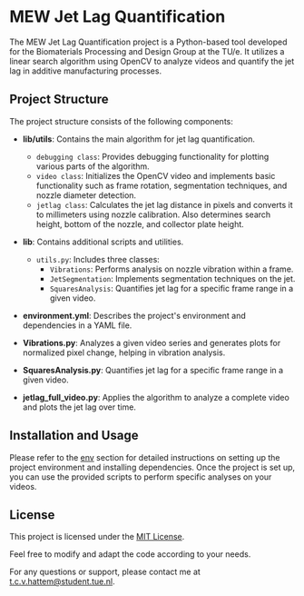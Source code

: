 # MEW Jet Lag Quantification

The MEW Jet Lag Quantification project is a Python-based tool developed for the Biomaterials Processing and Design Group at the TU/e. It utilizes a linear search algorithm using OpenCV to analyze videos and quantify the jet lag in additive manufacturing processes.

## Project Structure

The project structure consists of the following components:

- **lib/utils**: Contains the main algorithm for jet lag quantification.
    - `debugging class`: Provides debugging functionality for plotting various parts of the algorithm.
    - `video class`: Initializes the OpenCV video and implements basic functionality such as frame rotation, segmentation techniques, and nozzle diameter detection.
    - `jetlag class`: Calculates the jet lag distance in pixels and converts it to millimeters using nozzle calibration. Also determines search height, bottom of the nozzle, and collector plate height.

- **lib**: Contains additional scripts and utilities.
    - `utils.py`: Includes three classes:
        - `Vibrations`: Performs analysis on nozzle vibration within a frame.
        - `JetSegmentation`: Implements segmentation techniques on the jet.
        - `SquaresAnalysis`: Quantifies jet lag for a specific frame range in a given video.

- **environment.yml**: Describes the project's environment and dependencies in a YAML file.

- **Vibrations.py**: Analyzes a given video series and generates plots for normalized pixel change, helping in vibration analysis.

- **SquaresAnalysis.py**: Quantifies jet lag for a specific frame range in a given video.

- **jetlag_full_video.py**: Applies the algorithm to analyze a complete video and plots the jet lag over time.

## Installation and Usage

Please refer to the [env](#env) section for detailed instructions on setting up the project environment and installing dependencies. Once the project is set up, you can use the provided scripts to perform specific analyses on your videos.

## License

This project is licensed under the [MIT License](LICENSE).

Feel free to modify and adapt the code according to your needs.

For any questions or support, please contact me at t.c.v.hattem@student.tue.nl.
